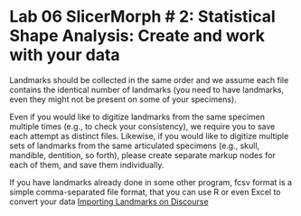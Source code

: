 # Lab 06 SlicerMorph # 2: Statistical Shape Analysis: Create and work with your data 

Landmarks should be collected in the same order and we assume each file contains the identical number of landmarks (you need to have landmarks, even they might not be present on some of your specimens). 

Even if you would like to digitize landmarks from the same specimen multiple times (e.g., to check your consistency), we require you to save each attempt as distinct files. Likewise, if you would like to digitize multiple sets of landmarks from the same articulated specimens (e.g., skull, mandible, dentition, so forth), please create separate markup nodes for each of them, and save them individually. 

If you have landmarks already done in some other program, fcsv format is a simple comma-separated file format, that you can use R or even Excel to convert your data 
[Importing Landmarks on Discourse](https://discourse.slicer.org/t/landmark-loading/8196/2?u=muratmaga)